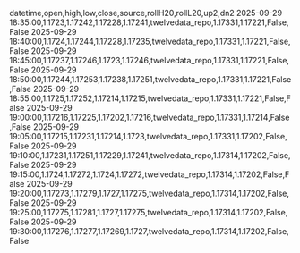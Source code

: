 datetime,open,high,low,close,source,rollH20,rollL20,up2,dn2
2025-09-29 18:35:00,1.1723,1.17242,1.17228,1.17241,twelvedata_repo,1.17331,1.17221,False,False
2025-09-29 18:40:00,1.1724,1.17244,1.17228,1.17235,twelvedata_repo,1.17331,1.17221,False,False
2025-09-29 18:45:00,1.17237,1.17246,1.1723,1.17246,twelvedata_repo,1.17331,1.17221,False,False
2025-09-29 18:50:00,1.17244,1.17253,1.17238,1.17251,twelvedata_repo,1.17331,1.17221,False,False
2025-09-29 18:55:00,1.1725,1.17252,1.17214,1.17215,twelvedata_repo,1.17331,1.17221,False,False
2025-09-29 19:00:00,1.17216,1.17225,1.17202,1.17216,twelvedata_repo,1.17331,1.17214,False,False
2025-09-29 19:05:00,1.17215,1.17231,1.17214,1.1723,twelvedata_repo,1.17331,1.17202,False,False
2025-09-29 19:10:00,1.17231,1.17251,1.17229,1.17241,twelvedata_repo,1.17314,1.17202,False,False
2025-09-29 19:15:00,1.1724,1.17272,1.1724,1.17272,twelvedata_repo,1.17314,1.17202,False,False
2025-09-29 19:20:00,1.17273,1.17279,1.1727,1.17275,twelvedata_repo,1.17314,1.17202,False,False
2025-09-29 19:25:00,1.17275,1.17281,1.1727,1.17275,twelvedata_repo,1.17314,1.17202,False,False
2025-09-29 19:30:00,1.17276,1.17277,1.17269,1.1727,twelvedata_repo,1.17314,1.17202,False,False
